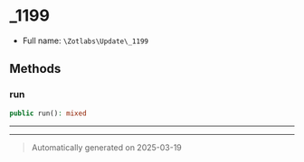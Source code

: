 
# _1199





* Full name: `\Zotlabs\Update\_1199`




## Methods


### run



```php
public run(): mixed
```












***


***
> Automatically generated on 2025-03-19
